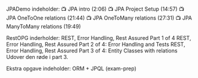 JPADemo indeholder:
📺 JPA intro (2:06)
📺 JPA Project Setup (14:57)
📺 JPA OneToOne relations (21:44)
📺 JPA OneToMany relations (27:31)
📺 JPA ManyToMany relations (19:49)



RestOPG inderholder:
REST, Error Handling, Rest Assured Part 1 of 4
REST, Error Handling, Rest Assured Part 2 of 4: Error Handling and Tests
REST, Error Handling, Rest Assured Part 3 of 4: Entity Classes with relations
Udover den røde i part 3.


Ekstra opgave indeholder:
ORM + JPQL (exam-prep)

